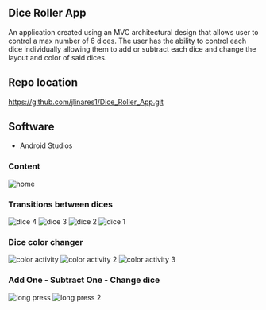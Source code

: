 ## Dice Roller App
An application created using an MVC architectural design that allows user to control a max number of 6 dices.
The user has the ability to control each dice individually allowing them to add or subtract each dice and change the layout
and color of said dices. 

## Repo location
https://github.com/jlinares1/Dice_Roller_App.git

## Software

* Android Studios 

### Content

![home](artwork/diceAppPhoto1.PNG)  

### Transitions between dices

![dice 4](artwork/diceAppPhoto2.PNG) ![dice 3](artwork/dicePhoto3.PNG)
![dice 2](artwork/dicePhoto2.PNG)    ![dice 1](artwork/dicePhoto1.PNG)

### Dice color changer 

![color activity](artwork/colorChooser.PNG) ![color activity 2](artwork/colorChooser2.PNG)
![color activity 3](artwork/colorChange3.PNG)

### Add One - Subtract One - Change dice

![long press](artwork/longPress.PNG)  ![long press 2](artwork/changeDice.PNG)
